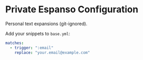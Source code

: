 # Private Espanso Configuration

Personal text expansions (git-ignored).

Add your snippets to `base.yml`:

```yaml
matches:
  - trigger: ":email"
    replace: "your.email@example.com"
```